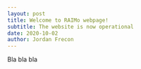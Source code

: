```yaml
---
layout: post
title: Welcome to RAIMo webpage!
subtitle: The website is now operational
date: 2020-10-02
author: Jordan Frecon
---
```


Bla bla bla

